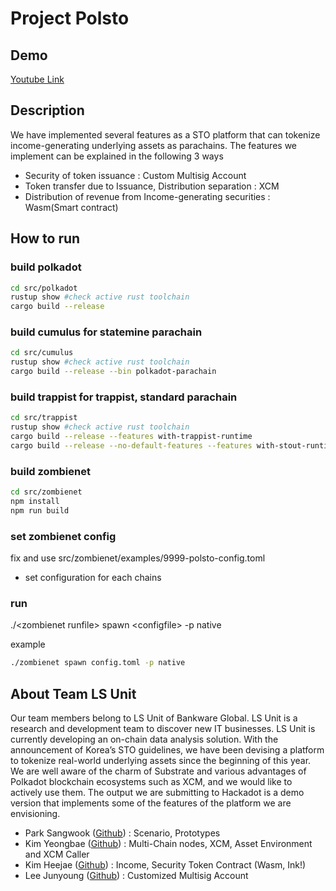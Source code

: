 
# Project Polsto
## Demo
[Youtube Link](https://www.youtube.com/watch?v=USJ2RoauAdo)

## Description
We have implemented several features as a STO platform that can tokenize income-generating underlying assets as parachains. The features we implement can be explained in the following 3 ways
* Security of token issuance : Custom Multisig Account
* Token transfer due to Issuance, Distribution separation : XCM
* Distribution of revenue from Income-generating securities : Wasm(Smart contract)

## How to run
### build polkadot
```sh
cd src/polkadot
rustup show #check active rust toolchain
cargo build --release
```

### build cumulus for statemine parachain
```sh
cd src/cumulus
rustup show #check active rust toolchain
cargo build --release --bin polkadot-parachain
```

### build trappist for trappist, standard parachain
```sh
cd src/trappist
rustup show #check active rust toolchain
cargo build --release --features with-trappist-runtime
cargo build --release --no-default-features --features with-stout-runtime --target-dir target_stout
```

### build zombienet
```sh
cd src/zombienet
npm install
npm run build
```

### set zombienet config
fix and use src/zombienet/examples/9999-polsto-config.toml
  - set configuration for each chains

### run
./\<zombienet runfile> spawn \<configfile> -p native

example
```sh
./zombienet spawn config.toml -p native
```

## About Team LS Unit
Our team members belong to LS Unit of Bankware Global. LS Unit is a research and development team to discover new IT businesses. LS Unit is currently developing an on-chain data analysis solution.
With the announcement of Korea’s STO guidelines, we have been devising a platform to tokenize real-world underlying assets since the beginning of this year.
We are well aware of the charm of Substrate and various advantages of Polkadot blockchain ecosystems such as XCM, and we would like to actively use them.
The output we are submitting to Hackadot is a demo version that implements some of the features of the platform we are envisioning.
* Park Sangwook ([Github](https://github.com/ikisis)) : Scenario, Prototypes
* Kim Yeongbae ([Github](https://github.com/whybbbbb)) : Multi-Chain nodes, XCM, Asset Environment and XCM Caller
* Kim Heejae ([Github](https://github.com/HeeJaeKim)) : Income, Security Token Contract (Wasm, Ink!)
* Lee Junyoung ([Github](https://github.com/jUnYOUngLee96)) : Customized Multisig Account
